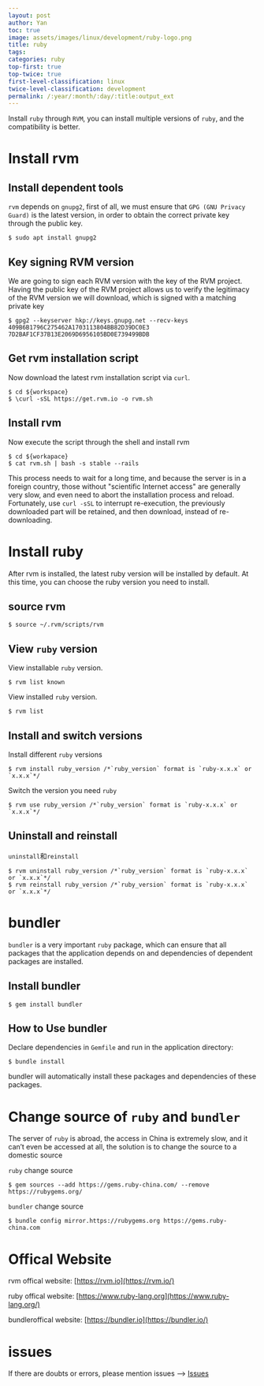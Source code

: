 ```yaml
---
layout: post
author: Yan 
toc: true
image: assets/images/linux/development/ruby-logo.png
title: ruby
tags: 
categories: ruby
top-first: true
top-twice: true
first-level-classification: linux
twice-level-classification: development
permalink: /:year/:month/:day/:title:output_ext
---
```


Install `ruby` through `RVM`, you can install multiple versions of `ruby`, and the compatibility is better.

# Install rvm

## Install dependent tools

`rvm` depends on `gnupg2`, first of all, we must ensure that `GPG (GNU Privacy Guard)` is the latest version, in order to obtain the correct private key through the public key.

```shell
$ sudo apt install gnupg2
```

## Key signing RVM version

We are going to sign each RVM version with the key of the RVM project. Having the public key of the RVM project allows us to verify the legitimacy of the RVM version we will download, which is signed with a matching private key

```shell
$ gpg2 --keyserver hkp://keys.gnupg.net --recv-keys 409B6B1796C275462A1703113804BB82D39DC0E3 7D2BAF1CF37B13E2069D6956105BD0E739499BDB
```

## Get rvm installation script

Now download the latest rvm installation script via `curl`.

```shell
$ cd ${workspace}
$ \curl -sSL https://get.rvm.io -o rvm.sh
```

## Install rvm

Now execute the script through the shell and install rvm

```shell
$ cd ${workapace}
$ cat rvm.sh | bash -s stable --rails
```

This process needs to wait for a long time, and because the server is in a foreign country, those without "scientific Internet access" are generally very slow, and even need to abort the installation process and reload.
Fortunately, use `curl -sSL` to interrupt re-execution, the previously downloaded part will be retained, and then download, instead of re-downloading.

# Install ruby

After rvm is installed, the latest ruby version will be installed by default. At this time, you can choose the ruby version you need to install.

## source rvm


```shell
$ source ~/.rvm/scripts/rvm
```

## View `ruby` version

View installable `ruby` version.

```shell
$ rvm list known
```

View installed `ruby` version.

```shell
$ rvm list
```

## Install and switch versions

Install different `ruby` versions

```shell
$ rvm install ruby_version /*`ruby_version` format is `ruby-x.x.x` or `x.x.x`*/
```

Switch the version you need `ruby`

```shell
$ rvm use ruby_version /*`ruby_version` format is `ruby-x.x.x` or `x.x.x`*/
```

## Uninstall and reinstall

`uninstall`和`reinstall`

```shell
$ rvm uninstall ruby_version /*`ruby_version` format is `ruby-x.x.x` or `x.x.x`*/
$ rvm reinstall ruby_version /*`ruby_version` format is `ruby-x.x.x` or `x.x.x`*/
```

# bundler

`bundler` is a very important `ruby` package, which can ensure that all packages that the application depends on and dependencies of dependent packages are installed.

## Install bundler

```
$ gem install bundler
```

## How to Use bundler

Declare dependencies in `Gemfile` and run in the application directory:

```shell
$ bundle install
```

bundler will automatically install these packages and dependencies of these packages.

# Change source of `ruby` and `bundler`

The server of `ruby` is abroad, the access in China is extremely slow, and it can’t even be accessed at all, the solution is to change the source to a domestic source

`ruby` change source

```shell
$ gem sources --add https://gems.ruby-china.com/ --remove https://rubygems.org/
```

`bundler` change source

```shell
$ bundle config mirror.https://rubygems.org https://gems.ruby-china.com
```

# Offical Website

rvm offical website: [https://rvm.io](https://rvm.io/)

ruby offical website: [https://www.ruby-lang.org](https://www.ruby-lang.org/)

bundleroffical website: [https://bundler.io](https://bundler.io/)

# issues

If there are doubts or errors, please mention issues --> [Issues](https://github.com/yan-wyb/issues/issues)



